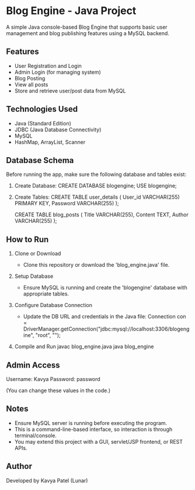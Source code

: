 
Blog Engine - Java Project
==========================

A simple Java console-based Blog Engine that supports basic user management and blog publishing features using a MySQL backend.

Features
--------
- User Registration and Login
- Admin Login (for managing system)
- Blog Posting
- View all posts
- Store and retrieve user/post data from MySQL

Technologies Used
-----------------
- Java (Standard Edition)
- JDBC (Java Database Connectivity)
- MySQL
- HashMap, ArrayList, Scanner

Database Schema
---------------
Before running the app, make sure the following database and tables exist:

1. Create Database:
   CREATE DATABASE blogengine;
   USE blogengine;

2. Create Tables:
   CREATE TABLE user_details (
       User_id VARCHAR(255) PRIMARY KEY,
       Password VARCHAR(255)
   );

   CREATE TABLE blog_posts (
       Title VARCHAR(255),
       Content TEXT,
       Author VARCHAR(255)
   );

How to Run
----------
1. Clone or Download
   - Clone this repository or download the 'blog_engine.java' file.

2. Setup Database
   - Ensure MySQL is running and create the 'blogengine' database with appropriate tables.

3. Configure Database Connection
   - Update the DB URL and credentials in the Java file:
     Connection con = DriverManager.getConnection("jdbc:mysql://localhost:3306/blogengine", "root", "");

4. Compile and Run
   javac blog_engine.java
   java blog_engine

Admin Access
------------
Username: Kavya
Password: password

(You can change these values in the code.)

Notes
-----
- Ensure MySQL server is running before executing the program.
- This is a command-line-based interface, so interaction is through terminal/console.
- You may extend this project with a GUI, servlet/JSP frontend, or REST APIs.

Author
------
Developed by Kavya Patel (Lunar)
